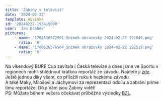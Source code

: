 ```yaml
---
title: 'Žabiny v televizi'
date: '2024-02-22'
template: novinka
id: '20240222-193415000'
user: 'Jan Drábek'
pictures:
    - name: '1708626572901_Snímek obrazovky 2024-02-22 192649.png'
      ratio: '6'
    - name: '1708626576564_Snímek obrazovky 2024-02-22 192519.png'
      ratio: '6'
---
```

Na víkendový BURE Cup zavítala i Česká televize a dnes jsme ve Sportu v regionech mohli shlédnout krátkou reportáž ze závodu. Najdete ji [zde](https://www.ceskatelevize.cz/porady/10103510226-sport-v-regionech/324297370031001/).  
Ještě jednou díky všem, co přiložili ruku k hezkému závodu.  
A také Maky, Milošovi a Jáchymovi za reprezentaci oddílu a zabrání prime timu reportáže. Díky Vám jsou Žabiny vidět!  
PS: Můžete během večera očekávat průběžné výsledky [BZL](https://bzl.zabiny.club/23-24/results).
